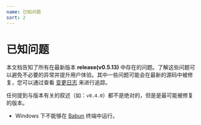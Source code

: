 ```yaml
---
name: 已知问题
sort: 2
---
```


# 已知问题

本文档告知了所有在最新版本 **release(v0.5.13)** 中存在的问题。了解这些问题可以避免不必要的异常并提升用户体验。其中一些问题可能会在最新的源码中被修复，您可以通过查看 [变更日志](change_log.md) 来进行追踪。

任何提到与版本有关的叙述（如：`v0.4.0`）都不是绝对的，但是是最可能被修复的版本。

- Windows 下不能够在 [Babun](http://babun.github.io/) 终端中运行。